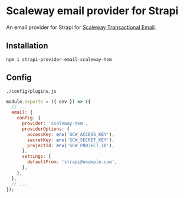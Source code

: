 # Scaleway email provider for Strapi

An email provider for Strapi for [Scaleway Transactional Email](https://www.scaleway.com/en/betas/#tem-transactional-email).

## Installation
```shell
npm i strapi-provider-email-scaleway-tem
```

## Config

`./config/plugins.js`

```js
module.exports = ({ env }) => ({
  // ...
  email: {
    config: {
      provider: 'scaleway-tem',
      providerOptions: {
        accessKey: env('SCW_ACCESS_KEY'),
        secretKey: env('SCW_SECRET_KEY'),
        projectId: env('SCW_PROJECT_ID'),
      },
      settings: {
        defaultFrom: 'strapi@example.com',
      },
    },
  },
  // ...
});
```
